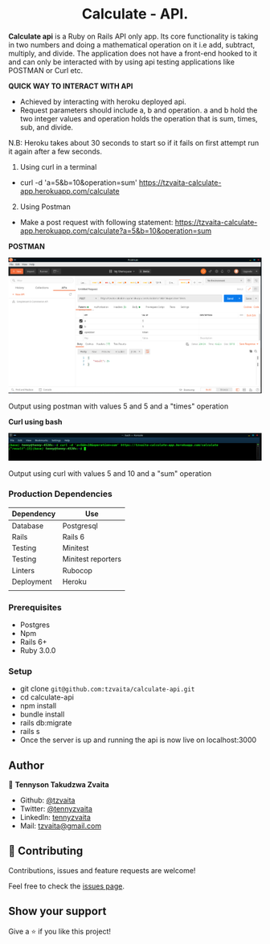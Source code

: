 <h1 align="center">
  Calculate - API.
</h1>

<strong>Calculate api</strong> is a Ruby on Rails API only app. Its core functionality is taking in two numbers and doing a mathematical operation on it i.e add, subtract, multiply, and divide. The application does not have a front-end hooked to it and can only be interacted with by using api testing applications like POSTMAN or Curl etc.

**QUICK WAY TO INTERACT WITH API**
- Achieved by interacting with heroku deployed api.
- Request parameters should include a, b and operation. a and b hold the two integer values and operation holds the operation that is sum, times, sub, and divide.

N.B: Heroku takes about 30 seconds to start so if it fails on first attempt run it again after a few seconds.

1. Using curl in a terminal
- curl -d 'a=5&b=10&operation=sum' https://tzvaita-calculate-app.herokuapp.com/calculate

2. Using Postman
- Make a post request with following statement: https://tzvaita-calculate-app.herokuapp.com/calculate?a=5&b=10&operation=sum

**POSTMAN**

<p align="center">
  <img src="./post (1).png">
</p>
<p> Output using postman with values 5 and 5 and a "times" operation</p>

**Curl using bash**

<p align="center">
  <img src="./curl.png">
</p>
<p> Output using curl with values 5 and 10 and a "sum" operation</p>

### Production Dependencies

| **Dependency**   | **Use**                                              |
| ---------------- | ---------------------------------------------------- |
| Database       | Postgresql |
| Rails       | Rails 6|
| Testing       | Minitest |
| Testing       | Minitest reporters |
| Linters            | Rubocop|
| Deployment       | Heroku         |
|                                |


### Prerequisites

- Postgres
- Npm
- Rails 6+
- Ruby 3.0.0

### Setup

- git clone `git@github.com:tzvaita/calculate-api.git`
- cd calculate-api
- npm install
- bundle install
- rails db:migrate
- rails s
- Once the server is up and running the api is now live on localhost:3000


## Author

👤 **Tennyson Takudzwa Zvaita**

- Github: [@tzvaita](https://github.com/tzvaita)
- Twitter: [@tennyzvaita](https://twitter.com/tennyzvaita)
- LinkedIn: [tennyzvaita](https://www.linkedin.com/in/tennyzvaita)
- Mail: [tzvaita@gmail.com](tzvaita@gmail.com)


## 🤝 Contributing

Contributions, issues and feature requests are welcome!

Feel free to check the [issues page](https://github.com/tzvaita/calculate-api/issues).

## Show your support

Give a ⭐️ if you like this project!

